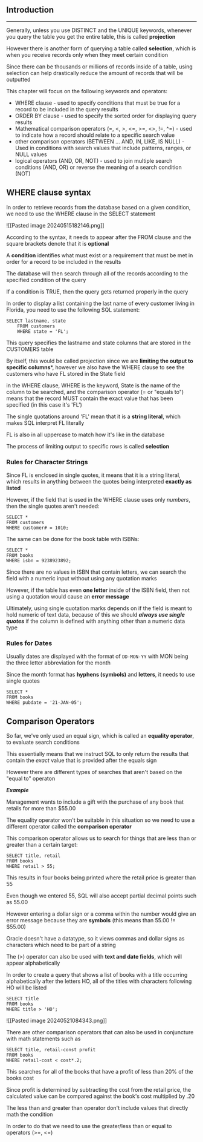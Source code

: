 ## Introduction
---

Generally, unless you use DISTINCT and the UNIQUE keywords, whenever you query the table you get the entire table, this is called **projection**

However there is another form of querying a table called **selection**, which is when you receive records only when they meet certain condition

Since there can be thousands or millions of records inside of a table, using selection can help drastically reduce the amount of records that will be outputted

This chapter will focus on the following keywords and operators:

- WHERE clause - used to specify conditions that must be true for a record to be included in the query results
- ORDER BY clause - used to specify the sorted order for displaying query results
- Mathematical comparison operators (=, <, >, <=, >=, <>, !=, ^=) - used to indicate how a record should relate to a specific search value
- other comparison operators (BETWEEN ... AND, IN, LIKE, IS NULL) - Used in conditions with search values that include patterns, ranges, or NULL values
- logical operators (AND, OR, NOT) - used to join multiple search conditions (AND, OR) or reverse the meaning of a search condition (NOT)

## WHERE clause syntax

In order to retrieve records from the database based on a given condition, we need to use the WHERE clause in the SELECT statement

![[Pasted image 20240515182146.png]]

According to the syntax, it needs to appear after the FROM clause and the square brackets denote that it is **optional**

A **condition** identifies what must exist or a requirement that must be met in order for a record to be included in the results

The database will then search through all of the records according to the specified condition of the query

If a condition is TRUE, then the query gets returned properly in the query 

In order to display a list containing the last name of every customer living in Florida, you need to use the following SQL statement:

```
SELECT lastname, state
	FROM customers
	WHERE state = 'FL';
```

This query specifies the lastname and state columns that are stored in the CUSTOMERS table

By itself, this would be called projection since we are **limiting the output to specific columns***, however we also have the WHERE clause to see the customers who have FL stored in the State field

in the WHERE clause, WHERE is the keyword, State is the name of the column to be searched, and the comparison operator (= or "equals to") means that the record MUST contain the exact value that has been specified (in this case it's 'FL')

The single quotations around 'FL' mean that it is a **string literal**, which makes SQL interpret FL literally

FL is also in all uppercase to match how it's like in the database

The process of limiting output to specific rows is called **selection**

### Rules for Character Strings

Since FL is enclosed in single quotes, it means that it is a string literal, which results in anything between the quotes being interpreted **exactly as listed**

However, if the field that is used in the WHERE clause uses only *numbers*, then the single quotes aren't needed:

```
SELECT *
FROM customers
WHERE customer# = 1010;
```

The same can be done for the book table with ISBNs:

```
SELECT *
FROM books
WHERE isbn = 9238923892;
```

Since there are no values in ISBN that contain letters, we can search the field with a numeric input without using any quotation marks

However, if the table has even **one letter** inside of the ISBN field, then not using a quotation would cause an **error message**

Ultimately, using single quotation marks depends on if the field is meant to hold numeric of text data, because of this we should ***always use single quotes*** if the column is defined with anything other than a numeric data type

### Rules for Dates

Usually dates are displayed with the format of ``DD-MON-YY`` with MON being the three letter abbreviation for the month

Since the month format has **hyphens (symbols)** and **letters**, it needs to use single quotes

```
SELECT *
FROM books
WHERE pubdate = '21-JAN-05';
```

## Comparison Operators

So far, we've only used an equal sign, which is called an **equality operator**, to evaluate search conditions

This essentially means that we instruct SQL to only return the results that contain the *exact* value that is provided after the equals sign

However there are different types of searches that aren't based on the "equal to" operaton

***Example***

Management wants to include a gift with the purchase of any book that retails for more than $55.00

The equality operator won't be suitable in this situation so we need to use a different operator called the **comparison operator**

This comparison operator allows us to search for things that are less than or greater than a certain target:

```
SELECT title, retail
FROM books
WHERE retail > 55;
```

This results in four books being printed where the retail price is greater than 55

Even though we entered 55, SQL will also accept partial decimal points such as 55.00

However entering a dollar sign or a comma within the number would give an error message because they are **symbols** (this means than 55.00 != $55.00)

Oracle doesn't have a datatype, so it views commas and dollar signs as characters which need to be part of a string

The (>) operator can also be used with **text and date fields**, which will appear alphabetically

In order to create a query that shows a list of books with a title occurring alphabetically after the letters HO, all of the titles with characters following HO will be listed

```
SELECT title
FROM books
WHERE title > 'HO';
```

![[Pasted image 20240521084343.png]]
 
There are other comparison operators that can also be used in conjuncture with math statements such as

```
SELECT title, retail-const profit
FROM books
WHERE retail-cost < cost*.2;
```

This searches for all of the books that have a profit of less than 20% of the books cost

Since profit is determined by subtracting the cost from the retail price, the calculated value can be compared against the book's cost multiplied by .20

The less than and greater than operator don't include values that directly math the condition

In order to do that we need to use the greater/less than or equal to operators (>=, <=)

